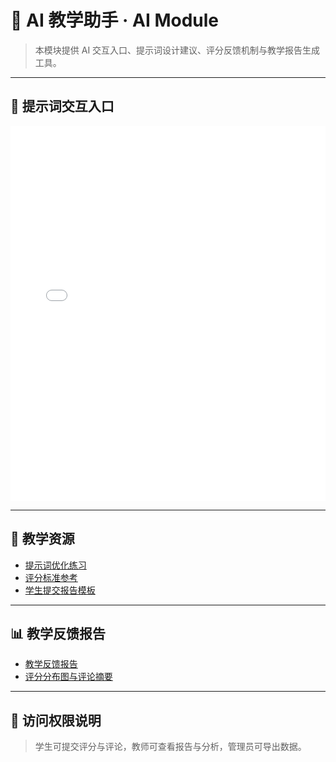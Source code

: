 # 🤖 AI 教学助手 · AI Module

> 本模块提供 AI 交互入口、提示词设计建议、评分反馈机制与教学报告生成工具。

---

## 🧠 提示词交互入口

<iframe src="/chat-ui.html" width="100%" height="600" frameborder="0"></iframe>

---

## 📘 教学资源

- [提示词优化练习](/zh-cn/modules/exercises-prompts.md)
- [评分标准参考](/zh-cn/modules/prompt-scoring.md)
- [学生提交报告模板](/zh-cn/modules/prompt-eval-report.md)

---

## 📊 教学反馈报告

- [教学反馈报告](/zh-cn/modules/analysis-report.md)
- [评分分布图与评论摘要](/zh-cn/modules/report-template.md)

---

## 🔐 访问权限说明

> 学生可提交评分与评论，教师可查看报告与分析，管理员可导出数据。
